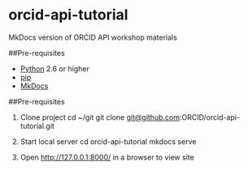 # orcid-api-tutorial
MkDocs version of ORCID API workshop materials

##Pre-requisites
* [Python](https://www.python.org) 2.6 or higher
* [pip](http://pip.readthedocs.io/en/stable/installing/)
* [MkDocs](http://www.mkdocs.org/#installation)

##Pre-requisites
1. Clone project
  cd ~/git
  git clone git@github.com:ORCID/orcid-api-tutorial.git
  
2. Start local server
  cd orcid-api-tutorial
  mkdocs serve

3. Open http://127.0.0.1:8000/ in a browser to view site 
